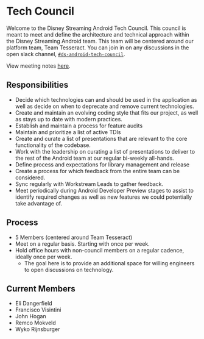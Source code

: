 # Tech Council

Welcome to the Disney Streaming Android Tech Council. This council is meant to meet and define the architecture and technical approach within the Disney Streaming Android team. This team will be centered around our platform team, Team Tesseract. You can join in on any discussions in the open slack channel, [`#ds-android-tech-council`](https://bamtechmedia.slack.com/archives/C0396JC8PEE).

View meeting notes [here](https://wiki.disneystreaming.com/display/DMGZ/Tech+Council+Meeting+Notes).

## Responsibilities

* Decide which technologies can and should be used in the application as well as decide on when to deprecate and remove current technologies.
* Create and maintain an evolving coding style that fits our project, as well as stays up to date with modern practices.
* Establish and maintain a process for feature audits
* Maintain and prioritize a list of active TDIs
* Create and curate a list of presentations that are relevant to the core functionality of the codebase.
* Work with the leadership on curating a list of presentations to deliver to the rest of the Android team at our regular bi-weekly all-hands.
* Define process and expectations for library management and release
* Create a process for which feedback from the entire team can be considered.
* Sync regularly with Workstream Leads to gather feedback.
* Meet periodically during Android Developer Preview stages to assist to identify required changes as well as new features we could potentially take advantage of.

## Process

* 5 Members (centered around Team Tesseract)
* Meet on a regular basis. Starting with once per week.
* Hold office hours with non-council members on a regular cadence, ideally once per week.
    * The goal here is to provide an additional space for willing engineers to open discussions on technology.

## Current Members

* Eli Dangerfield
* Francisco Visintini
* John Hogan
* Remco Mokveld
* Wyko Rijnsburger

